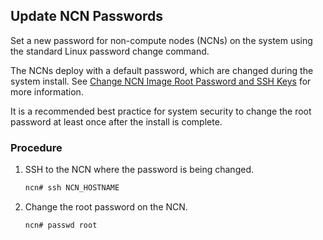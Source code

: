 ## Update NCN Passwords

Set a new password for non-compute nodes \(NCNs\) on the system using the standard Linux password change command.

The NCNs deploy with a default password, which are changed during the system install. See [Change NCN Image Root Password and SSH Keys](change_ncn_image_root_password_and_ssh_keys.md) for more information.

It is a recommended best practice for system security to change the root password at least once after the install is complete.

### Procedure

1.  SSH to the NCN where the password is being changed.

    ```bash
    ncn# ssh NCN_HOSTNAME
    ```

2.  Change the root password on the NCN.

    ```bash
    ncn# passwd root
    ```



